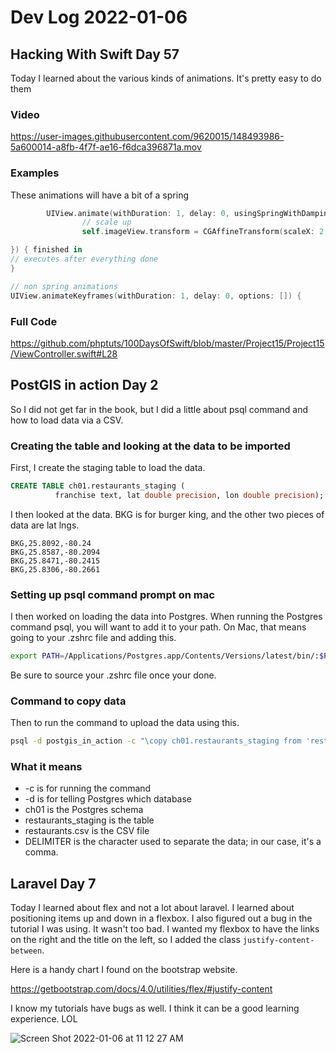 # Dev Log 2022-01-06


## Hacking With Swift Day 57

Today I learned about the various kinds of animations. It's pretty easy to do them

### Video

https://user-images.githubusercontent.com/9620015/148493986-5a600014-a8fb-4f7f-ae16-f6dca396871a.mov

### Examples

These animations will have a bit of a spring
```swift
        UIView.animate(withDuration: 1, delay: 0, usingSpringWithDamping: 0.5, initialSpringVelocity: 5, options: [], animations: {
                // scale up
                self.imageView.transform = CGAffineTransform(scaleX: 2, y: 2)

}) { finished in
// executes after everything done
}
```

```swift
// non spring animations
UIView.animateKeyframes(withDuration: 1, delay: 0, options: []) {
```

### Full Code

https://github.com/phptuts/100DaysOfSwift/blob/master/Project15/Project15/ViewController.swift#L28

## PostGIS in action Day 2

So I did not get far in the book, but I did a little about psql command and how to load data via a CSV.

### Creating the table and looking at the data to be imported

First, I create the staging table to load the data.

```sql
CREATE TABLE ch01.restaurants_staging (
          franchise text, lat double precision, lon double precision);

```

I then looked at the data.  BKG is for burger king, and the other two pieces of data are lat lngs.

```
BKG,25.8092,-80.24
BKG,25.8587,-80.2094
BKG,25.8471,-80.2415
BKG,25.8306,-80.2661
```

### Setting up psql command prompt on mac

I then worked on loading the data into Postgres.  When running the Postgres command psql, you will want to add it to your path.  On Mac, that means going to your .zshrc file and adding this.

```bash
export PATH=/Applications/Postgres.app/Contents/Versions/latest/bin/:$PATH
```

Be sure to source your .zshrc file once your done.

### Command to copy data

Then to run the command to upload the data using this.


```bash
psql -d postgis_in_action -c "\copy ch01.restaurants_staging from 'restaurants.csv' DELIMITER as ','";
```

### What it means

 - -c is for running the command
 - -d is for telling Postgres which database
 - ch01 is the Postgres schema
 - restaurants_staging is the table
 - restaurants.csv is the CSV file
 - DELIMITER is the character used to separate the data; in our case, it's a comma.

## Laravel Day 7

Today I learned about flex and not a lot about laravel.  I learned about positioning items up and down in a flexbox.  I also figured out a bug in the tutorial I was using.  It wasn't too bad.  I wanted my flexbox to have the links on the right and the title on the left, so I added the class `justify-content-between`.

Here is a handy chart I found on the bootstrap website.

https://getbootstrap.com/docs/4.0/utilities/flex/#justify-content

I know my tutorials have bugs as well.  I think it can be a good learning experience.  LOL


![Screen Shot 2022-01-06 at 11 12 27 AM](https://user-images.githubusercontent.com/9620015/148438080-e34c4514-2905-4bd4-89bd-7afab90c7ee4.png)



